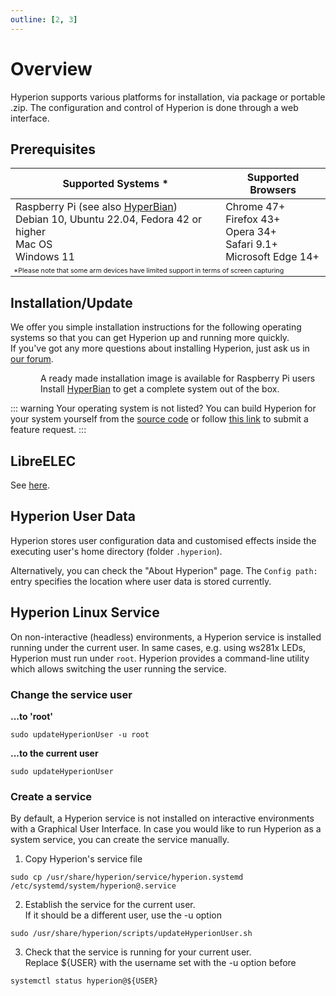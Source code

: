 ```yaml
---
outline: [2, 3]
---
```


# Overview
Hyperion supports various platforms for installation, via package or portable .zip.
The configuration and control of Hyperion is done through a web interface.

## Prerequisites

<table>
    <thead>
        <tr>
            <th>Supported Systems <span style="color: var(--vp-custom-block-warning-text);">&ast;</span></th>
            <th>Supported Browsers</th>
        </tr>
    </thead>
    <tbody>
        <tr>
            <td>Raspberry Pi (see also <a href="/user/HyperBian.html">HyperBian</a>)<br>Debian 10, Ubuntu 22.04, Fedora 42 or higher<br>Mac OS<br>Windows 11</td>
            <td>Chrome 47+<br>Firefox 43+<br>Opera 34+<br>Safari 9.1+<br>Microsoft Edge 14+</td>
        </tr>
        <tr>
            <td colspan="2" style="background-color:var(--vp-c-bg); font-size: 8pt; color: var(--vp-custom-block-warning-text);">&ast;Please note that some arm devices have limited support in terms of screen capturing</td>
        </tr>
    </tbody>
</table>

## Installation/Update

We offer you simple installation instructions for the following operating systems so that you can get Hyperion up and running more quickly. \
If you've got any more questions about installing Hyperion, just ask us in [our forum](https://hyperion-project.org).

<VPFeatures :features="operation_systems"/>

<div class="tip custom-block">
  <div class="block-title-container">
    <div style="grid-area: left-item; display: flex; align-items: center;" v-html="RaspberryPi"></div>
    <div class="custom-block-title" style="grid-area: right-top;">A ready made installation image is available for Raspberry Pi users</div>
    <div style="grid-area: right-bottom;">Install <a href="/user/HyperBian.html">HyperBian</a> to get a complete system out of the box.</div>
  </div>
</div>

::: warning Your operating system is not listed?
You can build Hyperion for your system yourself from the [source code](https://github.com/hyperion-project/hyperion.ng/blob/master/doc/development/CompileHowto.md) or follow [this link](https://github.com/hyperion-project/hyperion.ng/issues/new/choose) to submit a feature request.
:::

## LibreELEC
See [here](https://hyperion-project.org/forum/index.php?thread/13754-install-update-hyperion-ng-on-libreelec/&pageNo=1).

## Hyperion User Data
Hyperion stores user configuration data and customised effects inside the executing user's home directory (folder `.hyperion`).

Alternatively, you can check the "About Hyperion" page.
The `Config path:` entry specifies the location where user data is stored currently.

## Hyperion Linux Service

On non-interactive (headless) environments, a Hyperion service is installed running under the current user.
In same cases, e.g. using ws281x LEDs, Hyperion must run under `root`.
Hyperion provides a command-line utility which allows switching the user running the service.

### Change the service user

**...to 'root'**

``` sh:no-line-numbers
sudo updateHyperionUser -u root
```

**...to the current user**
``` sh:no-line-numbers
sudo updateHyperionUser
```

### Create a service

By default, a Hyperion service is not installed on interactive environments with a Graphical User Interface.
In case you would like to run Hyperion as a system service, you can create the service manually.

1. Copy Hyperion's service file

``` sh:no-line-numbers
sudo cp /usr/share/hyperion/service/hyperion.systemd /etc/systemd/system/hyperion@.service
```

2. Establish the service for the current user.\
If it should be a different user, use the -u option

``` sh:no-line-numbers
sudo /usr/share/hyperion/scripts/updateHyperionUser.sh
```

3. Check that the service is running for your current user.\
Replace ${USER} with the username set with the -u option before

``` sh:no-line-numbers
systemctl status hyperion@${USER}
```

<script lang="ts" setup>
import VPFeatures, { type Feature } from 'vitepress/dist/client/theme-default/components/VPFeatures.vue'
import macOS from '/icons/svg/macos.svg?raw'
import Windows from '/icons/svg/windows.svg?raw'
import Linux from '/icons/svg/linux.svg?raw'
import RaspberryPi from '/icons/svg/raspberry.svg?raw'

const operation_systems: Feature[] = [
  {
    title: 'Linux',
    details: 'Instructions for installing Hyperion under Ubuntu, Debian and friends or Fedora',
    link: '/user/gettingstarted/Linux.md',
    icon: Linux
  },
  {
    title: 'Windows',
    details: 'Quick guide for the installation of Hyperion under Windows',
    link: '/user/gettingstarted/Windows.md',
    icon: Windows
  },
  {
    title: 'macOS',
    details: 'How to install Hyperion on your Mac in a few easy steps',
    link: '/user/gettingstarted/macOS.md',
    icon: macOS
  }
];
</script>

<style scoped>
:deep(.VPFeature) {
  border: 1px solid var(--vp-c-border) !important;
}

.custom-block {
  .block-title-container {
    gap: 0 8px;
    display: grid;
    grid-template-rows: auto auto;
    grid-template-columns: 40px auto;
    grid-template-areas: "left-item right-top" "left-item right-bottom";
    :deep(svg) {
      width: 32px;
      height: 32px;
    }
  }
}

.vp-doc table {
    display: table;
    width: 100%;
}
</style>
